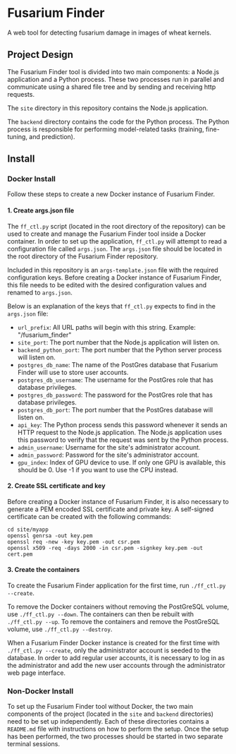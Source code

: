 # Fusarium Finder
A web tool for detecting fusarium damage in images of wheat kernels.



## Project Design

The Fusarium Finder tool is divided into two main components: a Node.js application and a Python process. These two processes run in parallel and communicate using a shared file tree and by sending and receiving http requests.

The `site` directory in this repository contains the Node.js application.

The `backend` directory contains the code for the Python process. The Python process is responsible for performing model-related tasks (training, fine-tuning, and prediction).


## Install

### Docker Install

Follow these steps to create a new Docker instance of Fusarium Finder.

#### 1. Create args.json file

The `ff_ctl.py` script (located in the root directory of the repository) can be used to create and manage the Fusarium Finder tool inside a Docker container. In order to set up the application, `ff_ctl.py` will attempt to read a configuration file called `args.json`. The `args.json` file should be located in the root directory of the Fusarium Finder repository.

Included in this repository is an `args-template.json` file with the required configuration keys. Before creating a Docker instance of Fusarium Finder, this file needs to be edited with the desired configuration values and renamed to `args.json`. 

Below is an explanation of the keys that `ff_ctl.py` expects to find in the `args.json` file:

- `url_prefix`: All URL paths will begin with this string. Example: "/fusarium_finder"
- `site_port`: The port number that the Node.js application will listen on.
- `backend_python_port`: The port number that the Python server process will listen on.
- `postgres_db_name`: The name of the PostGres database that Fusarium Finder will use to store user accounts.
- `postgres_db_username`: The username for the PostGres role that has database privileges.
- `postgres_db_password`: The password for the PostGres role that has database privileges.
- `postgres_db_port`: The port number that the PostGres database will listen on.
- `api_key`: The Python process sends this password whenever it sends an HTTP request to the Node.js application. The Node.js application uses this password to verify that the request was sent by the Python process.
- `admin_username`: Username for the site's administrator account.
- `admin_password`: Password for the site's administrator account.
- `gpu_index`: Index of GPU device to use. If only one GPU is available, this should be 0. Use -1 if you want to use the CPU instead.

#### 2. Create SSL certificate and key

Before creating a Docker instance of Fusarium Finder, it is also necessary to generate a PEM encoded SSL certificate and private key. A self-signed certificate can be created with the following commands:

```
cd site/myapp
openssl genrsa -out key.pem
openssl req -new -key key.pem -out csr.pem
openssl x509 -req -days 2000 -in csr.pem -signkey key.pem -out cert.pem
```

#### 3. Create the containers

To create the Fusarium Finder application for the first time, run `./ff_ctl.py --create`.

To remove the Docker containers without removing the PostGreSQL volume, use `./ff_ctl.py --down`. The containers can then be rebuilt with `./ff_ctl.py --up`. To remove the containers and remove the PostGreSQL volume, use `./ff_ctl.py --destroy`.

When a Fusarium Finder Docker instance is created for the first time with `./ff_ctl.py --create`, only the administrator account is seeded to the database. In order to add regular user accounts, it is necessary to log in as the administrator and add the new user accounts through the administrator web page interface. 


### Non-Docker Install

To set up the Fusarium Finder tool without Docker, the two main components of the project (located in the `site` and `backend` directories) need to be set up independently. Each of these directories contains a `README.md` file with instructions on how to perform the setup. Once the setup has been performed, the two processes should be started in two separate terminal sessions.


